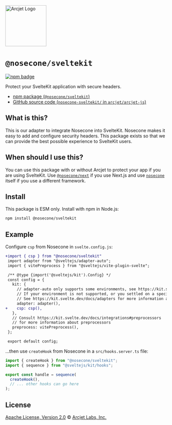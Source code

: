 <a href="https://nosecone.com" target="_arcjet-home">
  <picture>
    <source media="(prefers-color-scheme: dark)" srcset="https://arcjet.com/logo/arcjet-dark-lockup-voyage-horizontal.svg">
    <img src="https://arcjet.com/logo/arcjet-light-lockup-voyage-horizontal.svg" alt="Arcjet Logo" height="128" width="auto">
  </picture>
</a>

# `@nosecone/sveltekit`

<p>
  <a href="https://www.npmjs.com/package/@nosecone/sveltekit">
    <picture>
      <source media="(prefers-color-scheme: dark)" srcset="https://img.shields.io/npm/v/%40nosecone%2Fsveltekit?style=flat-square&label=%E2%9C%A6Aj&labelColor=000000&color=5C5866">
      <img alt="npm badge" src="https://img.shields.io/npm/v/%40nosecone%2Fsveltekit?style=flat-square&label=%E2%9C%A6Aj&labelColor=ECE6F0&color=ECE6F0">
    </picture>
  </a>
</p>

Protect your SvelteKit application with secure headers.

- [npm package (`@nosecone/sveltekit`)](https://www.npmjs.com/package/@nosecone/sveltekit)
- [GitHub source code (`nosecone-sveltekit/` in `arcjet/arcjet-js`)](https://github.com/arcjet/arcjet-js/tree/main/nosecone-sveltekit)

## What is this?

This is our adapter to integrate Nosecone into SvelteKit.
Nosecone makes it easy to add and configure security headers.
This package exists so that we can provide the best possible experience to
SvelteKit users.

## When should I use this?

You can use this package with or without Arcjet to protect your app if you are
using SvelteKit.
Use [`@nosecone/next`][github-nosecone-next] if you use Next.js and
use [`nosecone`][github-nosecone] itself if you use a different framework.

## Install

This package is ESM only.
Install with npm in Node.js:

```sh
npm install @nosecone/sveltekit
```

## Example

Configure `csp` from Nosecone in `svelte.config.js`:

```diff
+import { csp } from "@nosecone/sveltekit"
 import adapter from "@sveltejs/adapter-auto";
 import { vitePreprocess } from "@sveltejs/vite-plugin-svelte";

 /** @type {import('@sveltejs/kit').Config} */
 const config = {
   kit: {
     // adapter-auto only supports some environments, see https://kit.svelte.dev/docs/adapter-auto for a list.
     // If your environment is not supported, or you settled on a specific environment, switch out the adapter.
     // See https://kit.svelte.dev/docs/adapters for more information about adapters.
     adapter: adapter(),
+    csp: csp(),
   },
   // Consult https://kit.svelte.dev/docs/integrations#preprocessors
   // for more information about preprocessors
   preprocess: vitePreprocess(),
 };

 export default config;
```

…then use `createHook` from Nosecone in a `src/hooks.server.ts` file:

```ts
import { createHook } from "@nosecone/sveltekit";
import { sequence } from "@sveltejs/kit/hooks";

export const handle = sequence(
  createHook(),
  // ... other hooks can go here
);
```

## License

[Apache License, Version 2.0][apache-license] © [Arcjet Labs, Inc.][arcjet]

[apache-license]: http://www.apache.org/licenses/LICENSE-2.0
[arcjet]: https://arcjet.com
[github-nosecone-next]: https://github.com/arcjet/arcjet-js/tree/main/nosecone-next
[github-nosecone]: https://github.com/arcjet/arcjet-js/tree/main/nosecone
